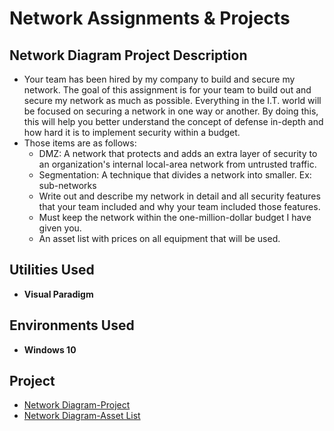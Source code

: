 # Network Assignments & Projects

<h2>Network Diagram Project Description</h2>

- Your team has been hired by my company to build and secure my network. The goal of this assignment is for 
your team to build out and secure my network as much as possible. Everything in the I.T. world will be focused 
on securing a network in one way or another. By doing this, this will help you better understand the 
concept of defense in-depth and how hard it is to implement security within a budget.
- Those items are as follows: 
  - DMZ: A network that protects and adds an extra layer of security to an organization's internal local-area network from untrusted traffic.
  - Segmentation: A technique that divides a network into smaller. Ex: sub-networks
  - Write out and describe my network in detail and all security features that your team included and why your team
    included those features. 
  - Must keep the network within the one-million-dollar budget I have given you.
  - An asset list with prices on all equipment that will be used. 

<h2>Utilities Used</h2>

- <b>Visual Paradigm</b> 

<h2>Environments Used </h2>

- <b>Windows 10</b>

<h2>Project</h2>

- [Network Diagram-Project](https://github.com/Roberto0059/Network-Diagram/blob/72428a40ea813b09103e5bb3d40bd406e4551262/Roberto_Flores_Network%20Final%20Assignment.pdf)
- [Network Diagram-Asset List](https://github.com/Roberto0059/Network-Diagram/blob/02e1f8ec1f88539d62d8858a087aeca5bfdaa9e0/Roberto_Flores_Inventory.xlsx)

